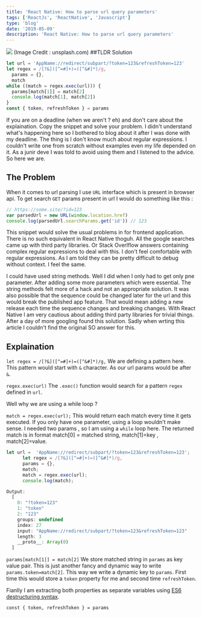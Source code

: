 ```yaml
---
title: 'React Native: How to parse url query parameters'
tags: ['ReactJs', 'ReactNative', 'Javascript']
type: 'blog'
date: '2019-05-09'
description: 'React Native: How to parse url query parameters'
---
```


![](https://s3.ap-south-1.amazonaws.com/kapilgorve/blog/covers/React-Native-parse-url-query-params.jpg)
(Image Credit : unsplash.com)
##TLDR Solution

```js
let url = 'AppName://redirect/subpart/?token=123&refreshToken=123'
let regex = /[?&]([^=#]+)=([^&#]*)/g,
  params = {},
  match
while ((match = regex.exec(url))) {
  params[match[1]] = match[2]
  console.log(match[1], match[2])
}
const { token, refreshToken } = params
```

If you are on a deadline (when we aren't ? eh) and don't care about the explaination. Copy the snippet and solve your problem. I didn't understand what's happening here so I bothered to blog about it after I was done with my deadline. The thing is I don't know much about regular expressions. I couldn't write one from scratch without examples even my life depended on it. As a junir deve I was told to avoid using them and I listened to the advice. So here we are.

## The Problem

When it comes to url parsing I use `URL` interface which is present in browser api. To get search `GET` params present in url I would do something like this :

```js
// https://some.site/?id=123
var parsedUrl = new URL(window.location.href)
console.log(parsedUrl.searchParams.get('id')) // 123
```

This snippet would solve the usual problems in for frontend application. There is no such equivalent in React Native thoguh. All the google searches came up with third party libraries. Or Stack Overlflow answers containing complex regular expressions to deal with this. I don't feel comfortable with regular expressions. As I am told they can be pretty difficult to debug without context. I feel the same.

I could have used string methods. Well I did when I only had to get only pne parameter. After adding some more parameters which were essential. The string methods felt more of a hack and not an appropriate solution. It was also possible that the sequence could be changed later for the url and this would break the published app feature. That would mean adding a new release each time the sequence changes and breaking changes. With React Native I am very cautious about adding third party libraries for trivial things. After a day of more googling found this solution. Sadly when wrting this article I couldn't find the original SO answer for this.

## Explaination

`let regex = /[?&]([^=#]+)=([^&#]*)/g,` We are defining a pattern here. This pattern would start with `&` character. As our url params would be after `&`.

`regex.exec(url)` The `.exec()` function would search for a pattern `regex` defined in `url`.

Well why we are using a while loop ?

`match = regex.exec(url);` This would return each match every time it gets executed.
If you only have one parameter, using a loop wouldn't make sense. I needed two params , so I am using a `while` loop here. The returned match is in format match[0] = matched string, match[1]=key , match[2]=value.

```js
let url =  'AppName://redirect/subpart/?token=123&refreshToken=123';
      let regex = /[?&]([^=#]+)=([^&#]*)/g,
      params = {},
      match;
      match = regex.exec(url);
      console.log(match);

Output:
  [
    0: "?token=123"
    1: "token"
    2: "123"
    groups: undefined
    index: 27
    input: "AppName://redirect/subpart/?token=123&refreshToken=123"
    length: 3
    __proto__: Array(0)
  ]
```

`params[match[1]] = match[2]` We store matched string in `params` as key value pair. This is just another fancy and dynamic way to write `params.token=match[2]`. This way we write a dynamic key to `params`. First time this would store a `token` property for me and second time `refreshToken`.

Fianlly I am extracting both properties as separate variables using [ES6 destructuring syntax](https://developer.mozilla.org/en-US/docs/Web/JavaScript/Reference/Operators/Destructuring_assignment).

`const { token, refreshToken } = params`
